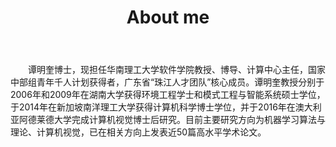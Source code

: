 ﻿---
permalink: /
title: "About me"
excerpt: "About me"
author_profile: true
redirect_from: 
  - /about/
  - /about.html
---


　　谭明奎博士，现担任华南理工大学软件学院教授、博导、计算中心主任，国家中部组青年千人计划获得者，广东省“珠江人才团队”核心成员。谭明奎教授分别于2006年和2009年在湖南大学获得环境工程学士和模式工程与智能系统硕士学位，于2014年在新加坡南洋理工大学获得计算机科学博士学位，并于2016年在澳大利亚阿德莱德大学完成计算机视觉博士后研究。目前主要研究方向为机器学习算法与理论、计算机视觉，已在相关方向上发表近50篇高水平学术论文。 
